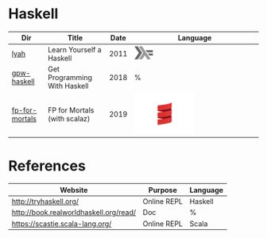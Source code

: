 # Haskell

|          Dir                     | Title                        | Date |  Language |
|----------------------------------|------------------------------|------|-----------|
| [lyah](lyah)                     | Learn Yourself a Haskell     | 2011 | <img src="images/602px-Haskell-Logo.svg.png" width=37 height=26><img>   |
| [gpw-haskell](gpw-haskell)       | Get Programming With Haskell | 2018 | %         |
| [fp-for-mortals](fp-for-mortals) | FP for Mortals (with scalaz) | 2019 | <img src="images/Scala_logo.png" width=50% height=50%><img>     |


# References

|          Website                        | Purpose                      |  Language |
|-----------------------------------------|------------------------------|-----------|
| http://tryhaskell.org/                  | Online REPL                  | Haskell   |      
| http://book.realworldhaskell.org/read/  | Doc                          | %         |
| https://scastie.scala-lang.org/         | Online REPL                  | Scala     |      
